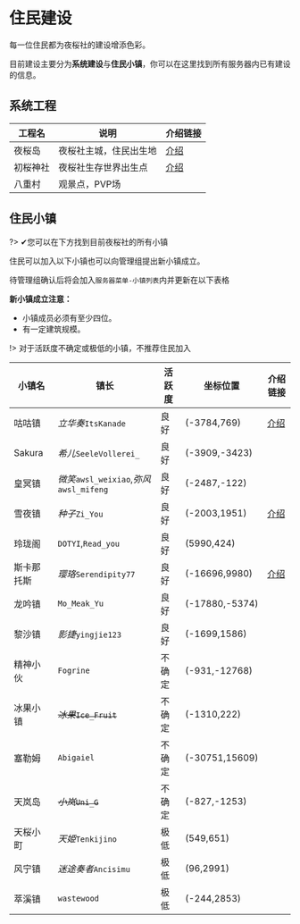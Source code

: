 # 住民建设

每一位住民都为夜桜社的建设增添色彩。

目前建设主要分为**系统建设**与**住民小镇**，你可以在这里找到所有服务器内已有建设的信息。

## 系统工程

| 工程名 | 说明 | 介绍链接 |
| - | - | - |
| 夜桜岛 | 夜桜社主城，住民出生地 | [介绍](NS_Server/constructions/ns_island.md) |
| 初桜神社 | 夜桜社生存世界出生点 | [介绍](NS_Server/constructions/hatsusaku_jinja.md) |
| 八重村 | 观景点，PVP场 ||

## 住民小镇

?> ✔您可以在下方找到目前夜桜社的所有小镇

住民可以加入以下小镇也可以向管理组提出新小镇成立。

待管理组确认后将会加入`服务器菜单-小镇列表`内并更新在以下表格

**新小镇成立注意：**
- 小镇成员必须有至少四位。
- 有一定建筑规模。

!> 对于活跃度不确定或极低的小镇，不推荐住民加入

| 小镇名 | 镇长 | 活跃度 | 坐标位置 | 介绍链接 |
| - | - | - | - | - |
| 咕咕镇 | *立华奏*`ItsKanade` | 良好 | (-3784,769) | [介绍](NS_Server/constructions/ggz.md) |
| Sakura | *希儿*`SeeleVollerei_` | 良好 | (-3909,-3423) ||
| 皇冥镇 | *微笑*`awsl_weixiao`,*弥风*`awsl_mifeng` | 良好 | (-2487,-122) ||
| 雪夜镇 | *种子*`Zi_You` | 良好 | (-2003,1951) | [介绍](NS_Server/constructions/xyz.md) |
| 玲珑阁 | `DOTYI`,`Read_you` | 良好 | (5990,424) ||
| 斯卡那托斯 | *璎珞*`Serendipity77` | 良好 | (-16696,9980) | [介绍](NS_Server/constructions/sknts.md) |
| 龙吟镇 | `Mo_Meak_Yu` | 良好 | (-17880,-5374) ||
| 黎沙镇 | *影捷*`yingjie123` | 良好 | (-1699,1586) ||
| 精神小伙 | `Fogrine` | 不确定 | (-931,-12768) ||
| 冰果小镇 | ~~*冰果*`Ice_Fruit`~~ | 不确定 | (-1310,222) ||
| 塞勒姆 | `Abigaiel` | 不确定 | (-30751,15609) ||
| 天岚岛 | ~~*小岚*`Uni_G`~~ | 不确定 | (-827,-1253) ||
| 天桜小町 | *天姫*`Tenkijino` | 极低 | (549,651) ||
| 风宁镇 | *迷途奏者*`Ancisimu` | 极低 | (96,2991) ||
| 萃溪镇 | `wastewood` | 极低 | (-244,2853) ||

